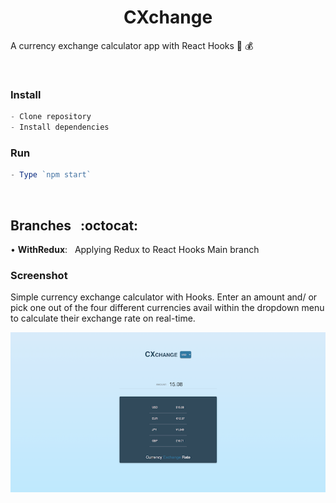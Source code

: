 

<h1 align="center">CXchange</h1>

A currency exchange calculator app with React Hooks 🤑  💰


<br />

<h3>Install</h3>

```js
- Clone repository
- Install dependencies
```


<h3>Run</h3>

```js
- Type `npm start`
```

<br />

<h2>Branches &nbsp; :octocat:</h2>

<p> • <b>WithRedux</b>: &nbsp; Applying Redux to React Hooks Main branch  </p>




<h3>Screenshot</h3>

Simple currency exchange calculator with Hooks.
Enter an amount and/ or pick one out of the four different currencies avail within the dropdown menu to 
calculate their exchange rate on real-time.

![currency calculator](src/assets/cxchange-p1.png)












